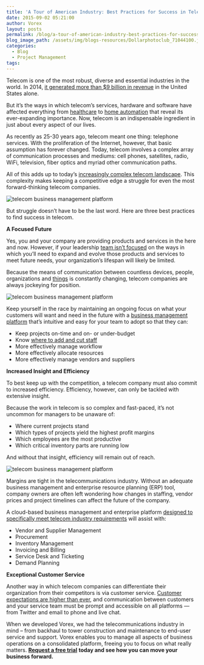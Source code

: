 ```yaml
---
title: 'A Tour of American Industry: Best Practices for Success in Telecom'
date: 2015-09-02 05:21:00
author: Vorex
layout: posts
permalink: /blog/a-tour-of-american-industry-best-practices-for-success-in-telecom/
blog_image_path: /assets/img/blogs-resources/Dollarphotoclub_71044100.jpg
categories:
  - Blog
  - Project Management
tags:  
---
```



Telecom is one of the most robust, diverse and essential industries in the world. In 2014, [it generated more than $9 billion in revenue](http://www.inc.com/ss/will-yakowicz/10-best-industries-on-2014-inc-5000.html) in the United States alone.

But it’s the ways in which telecom’s services, hardware and software have affected everything from [healthcare](http://www.mckinsey.com/insights/health_systems_and_services/healthcares_digital_future) to [home automation](http://www.csimagazine.com/whitepapers/ArthurDLittle/130119-ADL_Smart%20Home_article.pdf) that reveal its ever-expanding importance. Now, telecom is an indispensable ingredient in just about every aspect of our lives.
<!--more-->

As recently as 25-30 years ago, telecom meant one thing: telephone services. With the proliferation of the Internet, however, that basic assumption has forever changed. Today, telecom involves a complex array of communication processes and mediums: cell phones, satellites, radio, WiFi, television, fiber optics and myriad other communication paths.

All of this adds up to today’s [increasingly complex telecom landscape](http://www.telecomramblings.com/2015/03/complex-ecosystems-rules-to-survive/). This complexity makes keeping a competitive edge a struggle for even the most forward-thinking telecom companies.

![telecom business management platform](https://media.giphy.com/media/1IDqrFySO6y1a/giphy.gif)

But struggle doesn’t have to be the last word. Here are three best practices to find success in telecom.

**A Focused Future**

Yes, you and your company are providing products and services in the here and now. However, if your leadership [team isn’t focused](http://www.vorex.com/3-ways-to-keep-your-team-focused-and-organized-at-work/) on the ways in which you’ll need to expand and evolve those products and services to meet future needs, your organization’s lifespan will likely be limited.

Because the means of communication between countless devices, people, organizations and [things](http://www.wired.com/2014/11/the-internet-of-things-bigger/) is constantly changing, telecom companies are always jockeying for position.

![telecom business management platform](https://media.giphy.com/media/2gudYeU87OsWYaIh2/200_s.gif)

Keep yourself in the race by maintaining an ongoing focus on what your customers will want and need in the future with a [business management platform](http://www.vorex.com/industries/telecommunications/) that’s intuitive and easy for your team to adopt so that they can:

* Keep projects on-time and on- or under-budget
* Know [where to add and cut staff](http://www.vorex.com/product/resource-allocation/)
* More effectively manage workflow
* More effectively allocate resources
* More effectively manage vendors and suppliers

**Increased Insight and Efficiency**

To best keep up with the competition, a telecom company must also commit to increased efficiency. Efficiency, however, can only be tackled with extensive insight.

Because the work in telecom is so complex and fast-paced, it’s not uncommon for managers to be unaware of:

* Where current projects stand
* Which types of projects yield the highest profit margins
* Which employees are the most productive
* Which critical inventory parts are running low

And without that insight, efficiency will remain out of reach.

![telecom business management platform](https://media.giphy.com/media/PS66xB5cPXKzS/giphy.gif)

Margins are tight in the telecommunications industry. Without an adequate business management and enterprise resource planning (ERP) tool, company owners are often left wondering how changes in staffing, vendor prices and project timelines can affect the future of the company.

A cloud-based business management and enterprise platform [designed to specifically meet telecom industry requirements](http://www.vorex.com/industries/telecommunications/) will assist with:

* Vendor and Supplier Management
* Procurement
* Inventory Management
* Invoicing and Billing
* Service Desk and Ticketing
* Demand Planning

**Exceptional Customer Service**

Another way in which telecom companies can differentiate their organization from their competitors is via customer service. [Customer expectations are higher than ever](http://www.emarketer.com/Article/Companies-Keep-Up-with-Soaring-Customer-Expectations/1012615), and communication between customers and your service team must be prompt and accessible on all platforms — from Twitter and email to phone and live chat.

When we developed Vorex, we had the telecommunications industry in mind – from backhaul to tower construction and maintenance to end-user service and support. Vorex enables you to manage all aspects of business operations on a consolidated platform, freeing you to focus on what really matters. [**Request a free trial**](http://www.vorex.com/free-trial/) **today and see how you can move your business forward.**
